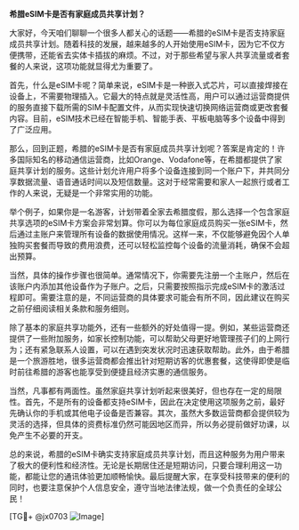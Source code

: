 **希腊eSIM卡是否有家庭成员共享计划？**

大家好，今天咱们聊聊一个很多人都关心的话题——希腊的eSIM卡是否支持家庭成员共享计划。随着科技的发展，越来越多的人开始使用eSIM卡，因为它不仅方便携带，还能省去实体卡插拔的麻烦。不过，对于那些希望与家人共享流量或者套餐的人来说，这项功能就显得尤为重要了。

首先，什么是eSIM卡呢？简单来说，eSIM卡是一种嵌入式芯片，可以直接焊接在设备上，不需要物理插入。它最大的特点就是灵活性高，用户可以通过运营商提供的服务直接下载所需的SIM卡配置文件，从而实现快速切换网络运营商或更改套餐内容。目前，eSIM技术已经在智能手机、智能手表、平板电脑等多个设备中得到了广泛应用。

那么，回到正题，希腊的eSIM卡是否有家庭成员共享计划呢？答案是肯定的！许多国际知名的移动通信运营商，比如Orange、Vodafone等，在希腊都提供了家庭共享计划的服务。这些计划允许用户将多个设备连接到同一个账户下，并共同分享数据流量、语音通话时间以及短信数量。这对于经常需要和家人一起旅行或者工作的人来说，无疑是一个非常实用的功能。

举个例子，如果你是一名游客，计划带着全家去希腊度假，那么选择一个包含家庭共享选项的eSIM卡方案会非常划算。你可以为每位家庭成员购买一张eSIM卡，然后通过主账户来管理所有设备的数据使用情况。这样一来，不仅能够避免因个人单独购买套餐而导致的费用浪费，还可以轻松监控每个设备的流量消耗，确保不会超出预算。

当然，具体的操作步骤也很简单。通常情况下，你需要先注册一个主账户，然后在该账户内添加其他设备作为子账户。之后，只需要按照指示完成eSIM卡的激活过程即可。需要注意的是，不同运营商的具体要求可能会有所不同，因此建议在购买之前仔细阅读相关条款和服务细则。

除了基本的家庭共享功能外，还有一些额外的好处值得一提。例如，某些运营商还提供了一些附加服务，如家长控制功能，可以帮助父母更好地管理孩子们的上网行为；还有紧急联系人设置，可以在遇到突发状况时迅速获取帮助。此外，由于希腊是一个旅游胜地，很多运营商都会推出针对短期访客的优惠套餐，这使得即使是临时前往希腊的游客也能享受到便捷且经济实惠的通信服务。

当然，凡事都有两面性。虽然家庭共享计划听起来很美好，但也存在一定的局限性。首先，不是所有的设备都支持eSIM卡，因此在决定使用这项服务之前，最好先确认你的手机或其他电子设备是否兼容。其次，虽然大多数运营商都会提供较为灵活的选择，但具体的资费标准仍然可能因地区而异，所以务必提前做好功课，以免产生不必要的开支。

总的来说，希腊的eSIM卡确实支持家庭成员共享计划，而且这种服务为用户带来了极大的便利性和经济性。无论是长期居住还是短期访问，只要合理利用这一功能，都能让您的通讯体验更加顺畅愉快。最后提醒大家，在享受科技带来的便利的同时，也要注意保护个人信息安全，遵守当地法律法规，做一个负责任的全球公民！

[TG💪+ @jx0703 ![Image](https://github.com/user-attachments/assets/dbca1d08-cadb-493c-b0ec-ad6f7a83f270)]